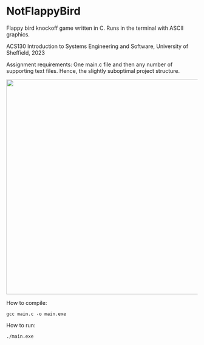 # NotFlappyBird
Flappy bird knockoff game written in C. Runs in the terminal with ASCII graphics.

ACS130 Introduction to Systems Engineering and Software, University of Sheffield, 2023

Assignment requirements: One main.c file and then any number of supporting text files. Hence, the slightly suboptimal
project structure.

<center><img src="https://github.com/TomD53/NotFlappyBird/blob/main/demo.gif" width="566"></center>

How to compile:

    gcc main.c -o main.exe

How to run:

    ./main.exe